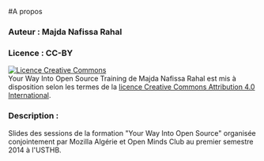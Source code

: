 #A propos
### Auteur : Majda Nafissa Rahal
### Licence : CC-BY
<a rel="license" href="http://creativecommons.org/licenses/by/4.0/"><img alt="Licence Creative Commons" style="border-width:0" src="http://i.creativecommons.org/l/by/4.0/88x31.png" /></a><br /><span xmlns:dct="http://purl.org/dc/terms/" property="dct:title">Your Way Into Open Source Training</span> de <span xmlns:cc="http://creativecommons.org/ns#" property="cc:attributionName">Majda Nafissa Rahal</span> est mis à disposition selon les termes de la <a rel="license" href="http://creativecommons.org/licenses/by/4.0/">licence Creative Commons Attribution 4.0 International</a>.
### Description :
Slides des sessions de la formation "Your Way Into Open Source" organisée conjointement par Mozilla Algérie et Open Minds Club au premier semestre 2014 à l'USTHB.